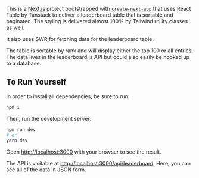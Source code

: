 This is a [Next.js](https://nextjs.org/) project bootstrapped with [`create-next-app`](https://github.com/vercel/next.js/tree/canary/packages/create-next-app) that uses React Table by Tanstack to deliver a leaderboard table that is sortable and paginated. The styling is delivered almost 100% by Tailwind utility classes as well.

It also uses SWR for fetching data for the leaderboard table.

The table is sortable by rank and will display either the top 100 or all entries. The data lives in the leaderboard.js API but could also easily be hooked up to a database.

## To Run Yourself

In order to install all dependencies, be sure to run:

```bash
npm i
```

Then, run the development server:

```bash
npm run dev
# or
yarn dev
```

Open [http://localhost:3000](http://localhost:3000) with your browser to see the result.

The API is visitable at [http://localhost:3000/api/leaderboard](http://localhost:3000/api/leaderboard). Here, you can see all of the data in JSON form.
